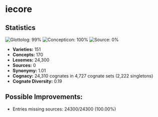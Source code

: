 # iecore

## Statistics


![Glottolog: 99%](https://img.shields.io/badge/Glottolog-99%25-green.svg "Glottolog: 99%")
![Concepticon: 100%](https://img.shields.io/badge/Concepticon-100%25-brightgreen.svg "Concepticon: 100%")
![Source: 0%](https://img.shields.io/badge/Source-0%25-red.svg "Source: 0%")

- **Varieties:** 151
- **Concepts:** 170
- **Lexemes:** 24,300
- **Sources:** 0
- **Synonymy:** 1.01
- **Cognacy:** 24,310 cognates in 4,727 cognate sets (2,222 singletons)
- **Cognate Diversity:** 0.19

## Possible Improvements:



- Entries missing sources: 24300/24300 (100.00%)